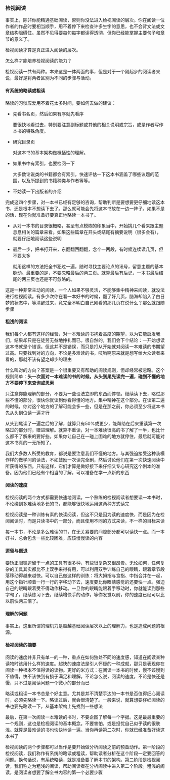 ### 检视阅读

事实上，除非你能精通基础阅读，否则你没法进入检视阅读的层次。你在阅读一位作者的作品时要相当顺手，用不着停下来检查许多生字的意思，也不会背文法或文章结构阻碍住。虽然不见得要每句每字都读得透彻，但你已经能掌握主要句子和章节的意义了。

检视阅读才算是真正进入阅读的层次。

怎么样才能培养检视阅读的能力？

检视阅读一共有两种。本来这是一体两面的事，但是对于一个刚起步的阅读者来说，最好是将两者区别为不同的步骤与活动。

#### 有系统的略读或粗读

略读的习惯应爱用不着花太多时间，要如何去做的建议：

- 先看书名页，然后如果有序就先看序

  要很快地看过去，特别要注意副标题或其他的相关说明或宗旨，或是作者写作本书的特殊角度。

- 研究目录页

  对这本书的基本架构做概括性的理解。

- 如果书中有索引，也要检阅一下

  大多数论说类的书籍都会有索引，快速评估一下这本书涵盖了哪些议题的范围，以及所提到的书籍种类与作者等等。

- 不妨读一下出版者的介绍

完成这四个步骤，对一本书已经有足够的咨询，帮助判断是要想要更仔细地读这本书，还是根本不想读下去了。那么就可能会先将这本书放在一边一阵子。如果不是的话，现在你就准备好要真正地略读一本书了。

- 从对一本书的目录很概略，甚至有点模糊的印象当中，开始挑几个看来跟主题息息相关的篇章来看。如果这些篇章在开头或结尾有摘要说明（很多会有），就要仔细地阅读这些说明

- 最后一步，把书打开来，东翻翻西翻翻，念个一两段，有时候连续读几页，但不要太多

  就用这样的方法把全书犯过一遍，随时寻找主要论点的讯号，留意主题的基本脉动。最重要的是，不要忽略最后的两三页。就算最后有后记，一本书最后结尾的两三页也还是不可忽略的。

这是一种非常主动的阅读，一个人如果不够灵活，不能够集中精神来阅读，就没法进行检视阅读。有多少次你在看一本好书的时候，翻了好几页，脑海却陷入了白日梦的状态中，等清醒过来，竟完全不明白自己刚看的那几页在说什么？那么就跟随步骤

#### 粗浅的阅读

我们每个人都有这样的经验，对一本难读的书抱着高度的期望，以为它能启发我们，结果却只是在徒劳无益地挣扎而已。很自然的，我们会下个结论：一开始想读这本书就是个错误。但这并不是错误，而只是打从开始就对阅读一本难读的书期望过高。只要找到对的方向，不论是多难读的书，吱哟啊原来就是想写给大众读者来看的，那就不该有望之却步的理由

什么叫对的方向？答案是一个很重要又有帮助的阅读规则，但却经常被忽略。这个规则简单：**头一次面对一本难读的书的时候，从头到尾先读完一遍，碰到不懂的地方不要停下来查询或思索**

只注意你能理解的部分，不要为一些设法立即的东西而停顿。继续读下去，略过那些不懂的部分，很快你就读到你看得懂的地方。集中精神在这个部分。在读第二遍的时候，你对这个地方的了解可能会多一些，但是在那之前，你必须至少将这本书先从头到位读一遍才行

从头到尾读了一遍之后的了解，就算只有50%或更少，能帮助在后来重读第一次略过的部分时，赠进理解。就算不重读，对一本难读很高的书了解了一半，也比什么都不了解来的要好些。如果你让自己在一碰上困难的地方就停住，最后就可能对这本书真的一无所知了。

我们大多数人所受的教育，都说是要注意我们不懂的地方。与其强迫接受这种装模作样的做学问的读法，不如鼓励一次读完全剧，然后讨论他们在第一次快速阅读中所获得的东西。只有这样，它们才算是做好接下来仔细又专心研究这个剧本的准备。因为他们已经有个相当的了解，可以准备在学一点新的东西

#### 阅读的速度

检视阅读的两个方式都需要快速地阅读。一个熟练的检视阅读者想要读一本书时，不论碰到多难读地多长的书，都能够很快地运用这两种方式读完

检视阅读是一种训练有素的快读阅读，但这不只是因为读的速度快，而是因为在检阅阅读时，而是只读书中的一部分，而且使用不同的方式来读，不一样的目标来读

每一本书，不论是多么难读的书，在无关紧要的间隙部分都可以读快一点。而一本好书，总会包含一些比较困难，应该慢慢读的内容

#### 逗留与倒退

要矫正眼镜逗留于一点的工具有很多种，有些很复杂又很昂贵。无论如何，任何复杂的工具其实都比不上双手来得有用，可以利用双手训练自己的眼睛，跟着章节段落移动得越来越快。可以自己做这样的训练：将大拇指与食指、中指合并在一起，用这个指针顺着一行一行的字移动下去，速度要比你眼睛感觉的还要快一点。强迫自己的眼睛跟着受不得动作移动。一旦你的眼睛能跟着手移动时，你就能读到那些字句了。继续练习下去，继续增快手的动作，等你发觉以前，你的速度已经可以比以前快两三倍了。

#### 理解的问题

事实上，这里所谓的理机力是超越基础阅读层次以上的理解力，也是造成问题的根源。

#### 检视阅读的摘要

阅读的速度并非只有单一的一种，重点在如何独处不同的速度感，知道在阅读某种读物时该用什么样的速度。超快的速度法是引人怀疑的一种成就，那只是表现你在阅读一种根本不值得读的读物。更好的米方式：在阅读一本书的时候，慢不该慢到不值得，快不该快到有损于满足和理解。不论怎么说，阅读的速度，不论是快还是慢，只不过是阅读问题一个微小的部分而已

略读或粗读一本书总是个好主意。尤其是并不清楚手边的一本书是否值得细心阅读时，必须先略读一下。略读过后，就会很清楚了。一般来说，就算想要仔细阅读的书也要先略读一下，从基本架构上先找到一些想法

最后，在第一次阅读一本难读的书时，不要企图了解每一个字据。这是最最重要的一个规则，这也是检视阅读的基本概念。不要害怕，或是担忧自己似乎读的很肤浅。就算是最难读的书也快快地读一遍。当你再读第二次时，你就已经准备好读这本书了

检视阅读的两个步骤都可以当作是要开始做分析阅读之前的预备动作。第一阶段的检视阅读，我们称作有系统的略读或粗读，帮助读者分析在这个阶段一定要回答的问题。换句话说，有系统略读，就是准备要了解本书的架构。第二阶段是检视阅读，我们称之为粗浅的阅读，帮助阅读者在分析阅读中进入第二个阶段。粗浅的阅读，是阅读者想要了解全书内容的第一个必要步骤